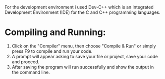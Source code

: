 For the development environment i used Dev-C++ which  is an Integrated Development Environment (IDE) for the C and C++ programming languages.

# Compiling and Running:

1. Click on the "Compiler" menu, then choose "Compile & Run" or simply press F9 to compile and run your code.
2. A prompt will appear asking to save your file or project, save your code and proceed.
3. After saving the program will run successfully and show the output in the command line.
